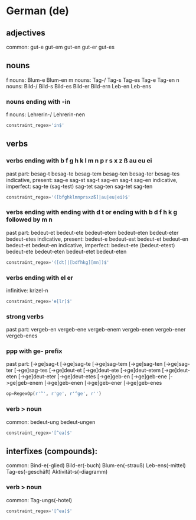 # German (de)

## adjectives
common: gut-e gut-em gut-en gut-er gut-es

## nouns
f nouns: Blum-e Blum-en
m nouns: Tag-/ Tag-s Tag-es Tag-e Tag-en
n nouns: Bild-/ Bild-s Bild-es Bild-er Bild-ern
         Leb-en Leb-ens

### nouns ending with -in
f nouns: Lehrerin-/ Lehrerin-nen
``` python
constraint_regex='in$'
```
 
## verbs
### verbs ending with b f g h k l m n p r s x z ß au eu ei
past part:  besag-t besag-te besag-tem besag-ten besag-ter besag-tes
indicative, present:   sag-e sag-st sag-t sag-en sag-t sag-en
indicative, imperfect: sag-te (sag-test) sag-tet sag-ten sag-tet sag-ten
``` python
constraint_regex='([bfghklmnprsxzß]|au|eu|ei)$'
```
 
### verbs ending with ending with d t or ending with b d f h k g followed by m n
past part:  bedeut-et bedeut-ete bedeut-etem bedeut-eten bedeut-eter bedeut-etes
indicative, present:   bedeut-e bedeut-est bedeut-et bedeut-en bedeut-et bedeut-en
indicative, imperfect: bedeut-ete (bedeut-etest) bedeut-ete bedeut-eten bedeut-etet bedeut-eten
``` python
constraint_regex='([dt]|[bdfhkg][mn])$'
```

### verbs ending with el er
infinitive: krizel-n
``` python
constraint_regex='e[lr]$'
```

### strong verbs
past part:  vergeb-en vergeb-ene vergeb-enem vergeb-enen vergeb-ener vergeb-enes

### ppp with ge- prefix
past part:  [->ge]sag-t [->ge]sag-te [->ge]sag-tem [->ge]sag-ten [->ge]sag-ter [->ge]sag-tes
            [->ge]deut-et [->ge]deut-ete [->ge]deut-etem [->ge]deut-eten [->ge]deut-eter [->ge]deut-etes
            [->ge]geb-en [->ge]geb-ene [->ge]geb-enem [->ge]geb-enen [->ge]geb-ener [->ge]geb-enes
``` python
op=RegexOp(r'^', r'ge', r'^ge', r'')
```

### verb > noun
common: bedeut-ung bedeut-ungen
``` python
constraint_regex='[^ea]$'
```

## interfixes (compounds): 
common: Bind-e(-glied) Bild-er(-buch) Blum-en(-strauß) 
        Leb-ens(-mittel) Tag-es(-geschäft) Aktivität-s(-diagramm)

### verb > noun
common: Tag-ungs(-hotel)
``` python
constraint_regex='[^ea]$'
```